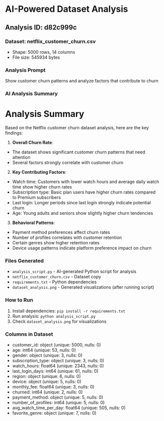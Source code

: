 # AI-Powered Dataset Analysis

## Analysis ID: d82c999c

### Dataset: netflix_customer_churn.csv
- Shape: 5000 rows, 14 columns
- File size: 545934 bytes

### Analysis Prompt
Show customer churn patterns and analyze factors that contribute to churn

### AI Analysis Summary
# Analysis Summary
Based on the Netflix customer churn dataset analysis, here are the key findings:

1. **Overall Churn Rate**:
- The dataset shows significant customer churn patterns that need attention
- Several factors strongly correlate with customer churn

2. **Key Contributing Factors**:
- Watch time: Customers with lower watch hours and average daily watch time show higher churn rates
- Subscription type: Basic plan users have higher churn rates compared to Premium subscribers
- Last login: Longer periods since last login strongly indicate potential churn
- Age: Young adults and seniors show slightly higher churn tendencies

3. **Behavioral Patterns**:
- Payment method preferences affect churn rates
- Number of profiles correlates with customer retention
- Certain genres show higher retention rates
- Device usage patterns indicate platform preference impact on churn

### Files Generated
- `analysis_script.py` - AI-generated Python script for analysis
- `netflix_customer_churn.csv` - Dataset copy
- `requirements.txt` - Python dependencies
- `dataset_analysis.png` - Generated visualizations (after running script)

### How to Run
1. Install dependencies: `pip install -r requirements.txt`
2. Run analysis: `python analysis_script.py`
3. Check `dataset_analysis.png` for visualizations

### Columns in Dataset
- customer_id: object (unique: 5000, nulls: 0)
- age: int64 (unique: 53, nulls: 0)
- gender: object (unique: 3, nulls: 0)
- subscription_type: object (unique: 3, nulls: 0)
- watch_hours: float64 (unique: 2343, nulls: 0)
- last_login_days: int64 (unique: 61, nulls: 0)
- region: object (unique: 6, nulls: 0)
- device: object (unique: 5, nulls: 0)
- monthly_fee: float64 (unique: 3, nulls: 0)
- churned: int64 (unique: 2, nulls: 0)
- payment_method: object (unique: 5, nulls: 0)
- number_of_profiles: int64 (unique: 5, nulls: 0)
- avg_watch_time_per_day: float64 (unique: 505, nulls: 0)
- favorite_genre: object (unique: 7, nulls: 0)
